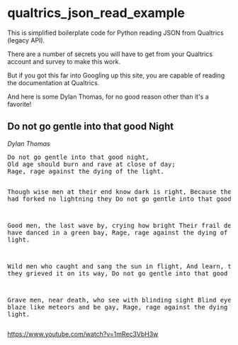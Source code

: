 # qualtrics_json_read_example
This is simplified boilerplate code for Python reading JSON from Qualtrics (legacy API).

There are a number of secrets you will have to get from your Qualtrics account and survey to make this work.

But if you got this far into Googling up this site, you are capable of reading the documentation at Qualtrics.

And here is some Dylan Thomas, for no good reason other than it's a favorite!

## Do not go gentle into that good Night

*Dylan Thomas*

<dl><pre>
Do not go gentle into that good night,
Old age should burn and rave at close of day;
Rage, rage against the dying of the light.

Though wise men at their end know dark is right,
Because their words had forked no lightning they
Do not go gentle into that good night.

Good men, the last wave by, crying how bright
Their frail deeds might have danced in a green bay,
Rage, rage against the dying of the light.

Wild men who caught and sang the sun in flight,
And learn, too late, they grieved it on its way,
Do not go gentle into that good night.

Grave men, near death, who see with blinding sight
Blind eyes could blaze like meteors and be gay,
Rage, rage against the dying of the light.
</pre>
</dl>

https://www.youtube.com/watch?v=1mRec3VbH3w
